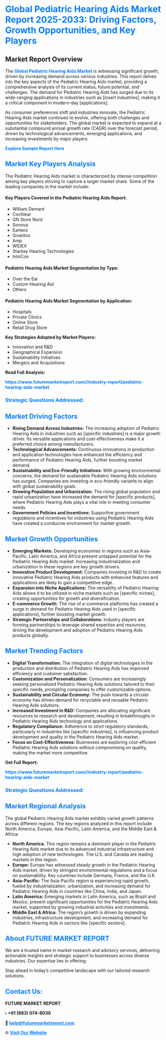 <h1 style="color: #007BFF;">Global Pediatric Hearing Aids Market Report 2025-2033: Driving Factors, Growth Opportunities, and Key Players</h1>

<section id="overview">
<h2>Market Report Overview</h2>
<p>The <a href="https://www.futuremarketreport.com//industry-report/pediatric-hearing-aids-market" style="color: #007BFF; text-decoration: none;"><strong>Global Pediatric Hearing Aids Market</strong></a> is witnessing significant growth, driven by increasing demand across various industries. This report delves into the key aspects of the Pediatric Hearing Aids market, providing a comprehensive analysis of its current status, future potential, and challenges. The demand for Pediatric Hearing Aids has surged due to its wide-ranging applications in industries such as [insert industries], making it a critical component in modern-day [applications].</p>
<p>As consumer preferences shift and industries innovate, the Pediatric Hearing Aids market continues to evolve, offering both challenges and opportunities for stakeholders. The global market is expected to expand at a substantial compound annual growth rate (CAGR) over the forecast period, driven by technological advancements, emerging applications, and increasing investments by major players.</p>
</section>

<section id="overview">
<p><a href="https://www.futuremarketreport.com//request-sample/reportId=77196" style="color: #007BFF; text-decoration: none;"><strong>Explore Sample Report Here</strong></a></p>
</section>

<section id="key-players">
<h2 style="color: #007BFF;">Market Key Players Analysis</h2>
<p>The Pediatric Hearing Aids market is characterized by intense competition among key players striving to capture a larger market share. Some of the leading companies in the market include:</p>
<h4>Key Players Covered in the Pediatric Hearing Aids Report:</h4>
<ul><li>William Demant</li><li>Cochlear</li><li>GN Store Nord</li><li>Sonova</li><li>Earlens</li><li>Sivantos</li><li>Amp</li><li>WIDEX</li><li>Starkey Hearing Technologies</li><li>IntriCon</li></ul>
<h4>Pediatric Hearing Aids Market Segmentation by Type:</h4>
<ul><li>Over the Ear</li><li>Custom Hearing Aid</li><li>Others</li></ul>

<h4>Pediatric Hearing Aids Market Segmentation by Application:</h4>
<ul><li>Hospitals</li><li>Private Clinics</li><li>Online Store</li><li>Retail Drug Store</li></ul>
<p><strong>Key Strategies Adopted by Market Players:</strong></p>
<ul>
<li>Innovation and R&D</li>
<li>Geographical Expansion</li>
<li>Sustainability Initiatives</li>
<li>Mergers and Acquisitions</li>
</ul>
</section>

<section>
<p><strong>Read Full Analysis: </strong></p><a href="https://www.futuremarketreport.com//industry-report/pediatric-hearing-aids-market" style="color: #007BFF; text-decoration: none;"><strong>https://www.futuremarketreport.com//industry-report/pediatric-hearing-aids-market</strong></a>
<h3 style="color: #007BFF;">Strategic Questions Addressed:</h3>
</section>

<section id="driving-factors">
<h2 style="color: #007BFF;">Market Driving Factors</h2>
<ul>
<li><strong>Rising Demand Across Industries:</strong> The increasing adoption of Pediatric Hearing Aids in industries such as [specific industries] is a major growth driver. Its versatile applications and cost-effectiveness make it a preferred choice among manufacturers.</li>
<li><strong>Technological Advancements:</strong> Continuous innovations in production and application technologies have enhanced the efficiency and performance of Pediatric Hearing Aids, further boosting market demand.</li>
<li><strong>Sustainability and Eco-Friendly Initiatives:</strong> With growing environmental concerns, the demand for sustainable Pediatric Hearing Aids solutions has surged. Companies are investing in eco-friendly variants to align with global sustainability goals.</li>
<li><strong>Growing Population and Urbanization:</strong> The rising global population and rapid urbanization have increased the demand for [specific products], where Pediatric Hearing Aids plays a vital role in meeting consumer needs.</li>
<li><strong>Government Policies and Incentives:</strong> Supportive government regulations and incentives for industries using Pediatric Hearing Aids have created a conducive environment for market growth.</li>
</ul>
</section>

<section id="growth-opportunities">
<h2 style="color: #007BFF;">Market Growth Opportunities</h2>
<ul>
<li><strong>Emerging Markets:</strong> Developing economies in regions such as Asia-Pacific, Latin America, and Africa present untapped potential for the Pediatric Hearing Aids market. Increasing industrialization and urbanization in these regions are key growth drivers.</li>
<li><strong>Innovative Product Development:</strong> Companies investing in R&D to create innovative Pediatric Hearing Aids products with enhanced features and applications are likely to gain a competitive edge.</li>
<li><strong>Expansion into Niche Applications:</strong> The versatility of Pediatric Hearing Aids allows it to be utilized in niche markets such as [specific niches], creating opportunities for growth and diversification.</li>
<li><strong>E-commerce Growth:</strong> The rise of e-commerce platforms has created a surge in demand for Pediatric Hearing Aids used in [specific applications], further boosting market growth.</li>
<li><strong>Strategic Partnerships and Collaborations:</strong> Industry players are forming partnerships to leverage shared expertise and resources, driving the development and adoption of Pediatric Hearing Aids products globally.</li>
</ul>
</section>

<section id="trending-factors">
<h2 style="color: #007BFF;">Market Trending Factors</h2>
<ul>
<li><strong>Digital Transformation:</strong> The integration of digital technologies in the production and distribution of Pediatric Hearing Aids has improved efficiency and customer satisfaction.</li>
<li><strong>Customization and Personalization:</strong> Consumers are increasingly seeking personalized Pediatric Hearing Aids solutions tailored to their specific needs, prompting companies to offer customizable options.</li>
<li><strong>Sustainability and Circular Economy:</strong> The push towards a circular economy has driven demand for recyclable and reusable Pediatric Hearing Aids solutions.</li>
<li><strong>Increased Investment in R&D:</strong> Companies are allocating significant resources to research and development, resulting in breakthroughs in Pediatric Hearing Aids technology and applications.</li>
<li><strong>Regulatory Compliance:</strong> Adherence to strict regulatory standards, particularly in industries like [specific industries], is influencing product development and quality in the Pediatric Hearing Aids market.</li>
<li><strong>Focus on Cost-Effectiveness:</strong> Businesses are exploring cost-efficient Pediatric Hearing Aids solutions without compromising on quality, making the market more competitive.</li>
</ul>
</section>

<section>
<p><strong>Get Full Report: </strong></p><a href="https://www.futuremarketreport.com//industry-report/pediatric-hearing-aids-market" style="color: #007BFF; text-decoration: none;"><strong>https://www.futuremarketreport.com//industry-report/pediatric-hearing-aids-market</strong></a>
<h3 style="color: #007BFF;">Strategic Questions Addressed:</h3>
</section>


<section id="regional-analysis">
<h2 style="color: #007BFF;">Market Regional Analysis</h2>
<p>The global Pediatric Hearing Aids market exhibits varied growth patterns across different regions. The key regions analyzed in this report include North America, Europe, Asia-Pacific, Latin America, and the Middle East & Africa:</p>
<ul>
<li><strong>North America:</strong> This region remains a dominant player in the Pediatric Hearing Aids market due to its advanced industrial infrastructure and high adoption of new technologies. The U.S. and Canada are leading markets in this region.</li>
<li><strong>Europe:</strong> Europe has witnessed steady growth in the Pediatric Hearing Aids market, driven by stringent environmental regulations and a focus on sustainability. Key countries include Germany, France, and the U.K.</li>
<li><strong>Asia-Pacific:</strong> The Asia-Pacific region is experiencing rapid growth, fueled by industrialization, urbanization, and increasing demand for Pediatric Hearing Aids in countries like China, India, and Japan.</li>
<li><strong>Latin America:</strong> Emerging markets in Latin America, such as Brazil and Mexico, present significant opportunities for the Pediatric Hearing Aids market, supported by growing industrial activities and investments.</li>
<li><strong>Middle East & Africa:</strong> The region’s growth is driven by expanding industries, infrastructure development, and increasing demand for Pediatric Hearing Aids in sectors like [specific sectors].</li>
</ul>
</section>

<footer>
<h2 style="color: #007BFF;">About FUTURE MARKET REPORT</h2>
<p>We are a trusted name in market research and advisory services, delivering actionable insights and strategic support to businesses across diverse industries. Our expertise lies in offering:</p>

<p>Stay ahead in today’s competitive landscape with our tailored research solutions.</p>

<h2 style="color: #007BFF;">Contact Us:</h2>
<p><strong>FUTURE MARKET REPORT</strong></p>
<p>📞 <strong>+91 (883) 074-8030</strong></p>
<p>📧 <strong><a href="mailto:help@futuremarketreport.com" style="color: #007BFF;">help@futuremarketreport.com</a></strong></p>
<p>🌐 <strong><a href="https://www.futuremarketreport.com/" style="color: #007BFF;">Visit Our Website</a></strong></p>
</footer>